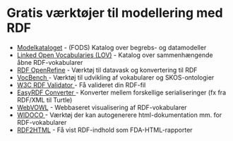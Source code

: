 # Gratis værktøjer til modellering med RDF


  <ul>
	<li><a href="https://data.gov.dk/catalogue/models/">Modelkataloget</a> - (FODS) Katalog over begrebs- og datamodeller </li>   
	<li><a href="http://lov.okfn.org/dataset/lov/">Linked Open Vocabularies (LOV)</a> - Katalog over sammenhængende åbne RDF-vokabularer </li> 
  	<li><a href="http://openrefine.org/">RDF OpenRefine</a> -  Værktøj til datavask og konvertering til RDF </li> 
 	<li><a href="http://vocbench.uniroma2.it/">VocBench </a> - Værktøj til udvikling af vokabularer og SKOS-ontologier</li> 
  	<li><a href="https://www.w3.org/RDF/Validator/">W3C RDF Validator </a> - Få valideret din RDF-fil</li> 
 	<li><a href="http://www.easyrdf.org/converter">EasyRDF Converter </a> - Konverter mellem forskellige serialiseringer (fx fra RDF/XML til Turtle)</li> 
	<li><a href="http://vowl.visualdataweb.org/webvowl.html">WebVOWL</a> -  Webbaseret visualisering af RDF-vokabularer</li> 
	<li><a href="https://github.com/dgarijo/Widoco">WIDOCO </a> - Værktøj der kan autogenerere html-dokumentation mm. for RDF-vokabularer </li> 
 	<li><a href="https://data.gov.dk/rdf2html">RDF2HTML</a> -  Få vist RDF-indhold som FDA-HTML-rapporter </li>   
  </ul>
  


